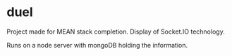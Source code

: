# duel

Project made for MEAN stack completion. Display of Socket.IO technology. 

Runs on a node server with mongoDB holding the information. 
